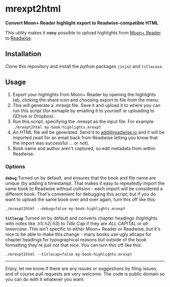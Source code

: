 # mrexpt2html

**Convert Moon+ Reader highlight export to Readwise-compatible HTML**

This utility makes it ~~easy~~ possible to upload highlights from [Moon+ Reader](https://play.google.com/store/apps/details?id=com.flyersoft.moonreaderp&hl=en&gl=US) to [Readwise](https://readwise.io/).

## Installation
Clone this repository and install the python packages `jinja2` and `titlecase`.

## Usage
1. Export your highlights from Moon+ Reader by opening the highlights tab, clicking the share icon and choosing export to file from the menu.
2. This will generate a .mrexpt file. Save it and upload it to where you can run this script (for exmaple by emailing it to yourself or uploading to GDrive or Dropbox).
3. Run this script, specifying the .mrexpt as the input file. For example:
`./mrexpt2html my-book-highlights.mrexpt`
4. An HTML file will be generated. Send it to add@readwise.io and it will be imported (wait for an email back from Readwise letting you know that the import was successful ... or not).
5. Book name and author aren't captured, so edit metadata from within Readwise.

### Options
**`debug`**
Turned on by default, and ensures that the book and file name are unique (by adding a timestamp). That makes it easy to repeatedly import the same book to Readwise without collision - each import will be considered a different book. That's convenient for debugging this script, but if you do want to upload the same book over and over again, turn this off like this:

`./mrexpt2html --debug=false my-book-highlights.mrexpt`


**`titlecap`**
Turned on by default and converts chapter headings (highlights with notes like .h1/.h2/.h3) to *Title Cap* if they are *ALL CAPITAL* or *all lowercase*. This isn't specific to either Moon+ Reader or Readwise, but it's nice to be able to make this change - many books use ugly allcaps for chapter headings for typographical reasons but outside of the book formatting they're just not that nice. You can turn this off like this:

`./mrexpt2html --titlecap=false my-book-highlights.mrexpt`

---

Enjoy, let me know if there are any issues or suggestions by filing issues, and of course pull requests are very welcome. The code is public domain so you can do with it whatever you want.